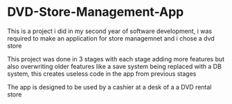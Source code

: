 # DVD-Store-Management-App
This is a project i did in my second year of software development, i was required to make an application for store managemnet and i chose a dvd store

This project was done in 3 stages with each stage adding more features but also overwriting older features like a save system being replaced with a DB system, this creates useless code in the app from previous stages

The app is designed to be used by a cashier at a desk of a a DVD rental store 
